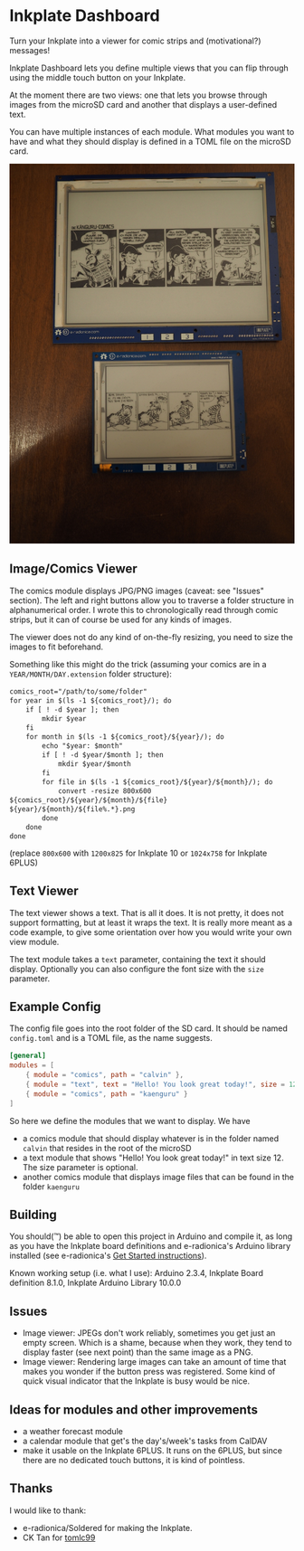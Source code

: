 # Inkplate Dashboard

Turn your Inkplate into a viewer for comic strips and (motivational?) messages!

Inkplate Dashboard lets you define multiple views that you can flip through using the middle touch button on your Inkplate.

At the moment there are two views: one that lets you browse through images from the microSD card and another that displays a user-defined text.

You can have multiple instances of each module. What modules you want to have and what they should display is defined in a TOML file on the microSD card.

![Picture of an Inkplate 10 showing a comic strip from Känguru Comics and below an Inkplate 6 showing a comic strip from Calvin & Hobbes](inkplate10_and_6.jpg "Comics!")


## Image/Comics Viewer

The comics module displays JPG/PNG images (caveat: see "Issues" section). The left and right buttons allow you to traverse a folder structure in alphanumerical order. I wrote this to chronologically read through comic strips, but it can of course be used for any kinds of images.

The viewer does not do any kind of on-the-fly resizing, you need to size the images to fit beforehand.

Something like this might do the trick (assuming your comics are in a `YEAR/MONTH/DAY.extension` folder structure):

```shell
comics_root="/path/to/some/folder"
for year in $(ls -1 ${comics_root}/); do
    if [ ! -d $year ]; then
        mkdir $year
    fi
    for month in $(ls -1 ${comics_root}/${year}/); do
        echo "$year: $month"
        if [ ! -d $year/$month ]; then
            mkdir $year/$month
        fi
        for file in $(ls -1 ${comics_root}/${year}/${month}/); do
            convert -resize 800x600 ${comics_root}/${year}/${month}/${file} ${year}/${month}/${file%.*}.png
        done
    done
done
```

(replace `800x600` with `1200x825` for Inkplate 10 or `1024x758` for Inkplate 6PLUS)


## Text Viewer

The text viewer shows a text. That is all it does. It is not pretty, it does not support formatting, but at least it wraps the text. It is really more meant as a code example, to give some orientation over how you would write your own view module.

The text module takes a `text` parameter, containing the text it should display.
Optionally you can also configure the font size with the `size` parameter.


## Example Config

The config file goes into the root folder of the SD card. It should be named `config.toml` and is a TOML file, as the name suggests. 

```toml
[general]
modules = [
    { module = "comics", path = "calvin" },
    { module = "text", text = "Hello! You look great today!", size = 12 },
    { module = "comics", path = "kaenguru" }
]
```

So here we define the modules that we want to display.
We have
* a comics module that should display whatever is in the folder named `calvin` that resides in the root of the microSD
* a text module that shows "Hello! You look great today!" in text size 12. The size parameter is optional.
* another comics module that displays image files that can be found in the folder `kaenguru`


## Building

You should(™) be able to open this project in Arduino and compile it, as long as you have the Inkplate board definitions and e-radionica's Arduino library installed (see e-radionica's [Get Started instructions](https://inkplate.readthedocs.io/en/latest/get-started.html)).

Known working setup (i.e. what I use): Arduino 2.3.4, Inkplate Board definition 8.1.0, Inkplate Arduino Library 10.0.0


## Issues

* Image viewer: JPEGs don't work reliably, sometimes you get just an empty screen. Which is a shame, because when they work, they tend to display faster (see next point) than the same image as a PNG.
* Image viewer: Rendering large images can take an amount of time that makes you wonder if the button press was registered. Some kind of quick visual indicator that the Inkplate is busy would be nice.


## Ideas for modules and other improvements

* a weather forecast module
* a calendar module that get's the day's/week's tasks from CalDAV
* make it usable on the Inkplate 6PLUS. It runs on the 6PLUS, but since there are no dedicated touch buttons, it is kind of pointless.


## Thanks

I would like to thank:
* e-radionica/Soldered for making the Inkplate.
* CK Tan for [tomlc99](https://github.com/cktan/tomlc99)
